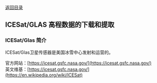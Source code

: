 [返回目录](../../catalogue.md)
## ICESat/GLAS 高程数据的下载和提取
### ICESat/Glas 简介
ICESat/Glas卫星传感器是美国冰雪中心发射和运营的。

官方网站：[https://icesat.gsfc.nasa.gov/](https://icesat.gsfc.nasa.gov/)  
英文维基：[https://icesat.gsfc.nasa.gov/](https://en.wikipedia.org/wiki/ICESat)